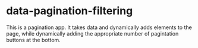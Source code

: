 # data-pagination-filtering
 
This is a pagination app. It takes data and dynamically adds elements to the page, while dynamically adding the appropriate number of pagintation buttons at the bottom.
